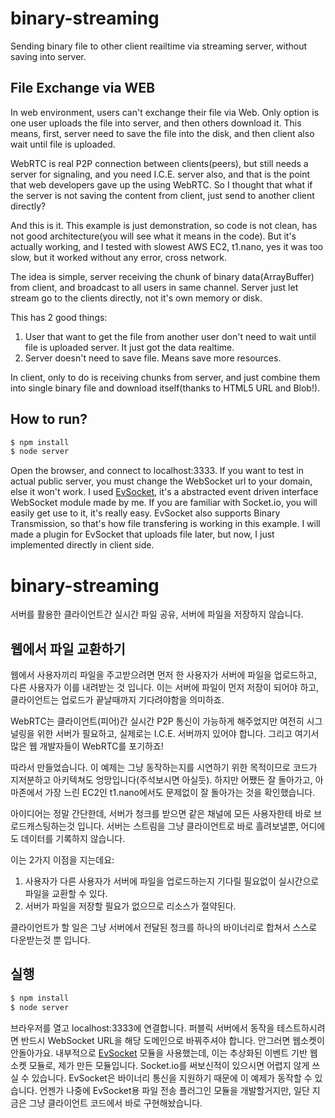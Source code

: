 # binary-streaming
Sending binary file to other client reailtime via streaming server, without saving into server.


## File Exchange via WEB
In web environment, users can't exchange their file via Web. Only option is one user uploads the file into server, and then others download it.
This means, first, server need to save the file into the disk, and then client also wait until file is uploaded.

WebRTC is real P2P connection between clients(peers), but still needs a server for signaling, and you need I.C.E. server also, and that is the point that web developers gave up the using WebRTC.
So I thought that what if the server is not saving the content from client, just send to another client directly?

And this is it. This example is just demonstration, so code is not clean, has not good architecture(you will see what it means in the code).
But it's actually working, and I tested with slowest AWS EC2, t1.nano, yes it was too slow, but it worked without any error, cross network.

The idea is simple, server receiving the chunk of binary data(ArrayBuffer) from client, and broadcast to all users in same channel.
Server just let stream go to the clients directly, not it's own memory or disk.

This has 2 good things:
1. User that want to get the file from another user don't need to wait until file is uploaded server. It just got the data realtime.
2. Server doesn't need to save file. Means save more resources.

In client, only to do is receiving chunks from server, and just combine them into single binary file and download itself(thanks to HTML5 URL and Blob!).


## How to run?
```bash
$ npm install
$ node server
```

Open the browser, and connect to localhost:3333.
If you want to test in actual public server, you must change the WebSocket url to your domain, else it won't work.
I used [EvSocket](https://www.npmjs.com/package/evsocket), it's a abstracted event driven interface WebSocket module made by me.
If you are familiar with Socket.io, you will easily get use to it, it's really easy.
EvSocket also supports Binary Transmission, so that's how file transfering is working in this example.
I will made a plugin for EvSocket that uploads file later, but now, I just implemented directly in client side.


# binary-streaming
서버를 활용한 클라이언트간 실시간 파일 공유, 서버에 파일을 저장하지 않습니다.

## 웹에서 파일 교환하기
웹에서 사용자끼리 파일을 주고받으려면 먼저 한 사용자가 서버에 파일을 업로드하고, 다른 사용자가 이를 내려받는 것 입니다.
이는 서버에 파일이 먼저 저장이 되어야 하고, 클라이언트는 업로드가 끝날때까지 기다려야함을 의미하죠.

WebRTC는 클라이언트(피어)간 실시간 P2P 통신이 가능하게 해주었지만 여전히 시그널링을 위한 서버가 필요하고, 실제로는 I.C.E. 서버까지 있어야 합니다. 그리고 여기서 많은 웹 개발자들이 WebRTC를 포기하죠!

따라서 만들었습니다. 이 예제는 그냥 동작하는지를 시연하기 위한 목적이므로 코드가 지저분하고 아키텍쳐도 엉망입니다(주석보시면 아실듯).
하지만 어쨌든 잘 돌아가고, 아마존에서 가장 느린 EC2인 t1.nano에서도 문제없이 잘 돌아가는 것을 확인했습니다.

아이디어는 정말 간단한데, 서버가 청크를 받으면 같은 채널에 모든 사용자한테 바로 브로드캐스팅하는것 입니다.
서버는 스트림을 그냥 클라이언트로 바로 흘려보낼뿐, 어디에도 데이터를 기록하지 않습니다.

이는 2가지 이점을 지는데요:
1. 사용자가 다른 사용자가 서버에 파일을 업로드하는지 기다릴 필요없이 실시간으로 파일을 교환할 수 있다.
2. 서버가 파일을 저장할 필요가 없으므로 리소스가 절약된다.

클라이언트가 할 일은 그냥 서버에서 전달된 청크를 하나의 바이너리로 합쳐서 스스로 다운받는것 뿐 입니다.


## 실행
```bash
$ npm install
$ node server
```

브라우저를 열고 localhost:3333에 연결합니다.
퍼블릭 서버에서 동작을 테스트하시려면 반드시 WebSocket URL을 해당 도메인으로 바꿔주셔야 합니다. 안그러면 웹소켓이 안돌아가요.
내부적으로 [EvSocket](https://www.npmjs.com/package/evsocket) 모듈을 사용했는데, 이는 추상화된 이벤트 기반 웹 소켓 모듈로, 제가 만든 모듈입니다.
Socket.io를 써보신적이 있으시면 어렵지 않게 쓰실 수 있습니다.
EvSocket은 바이너리 통신을 지원하기 때문에 이 예제가 동작할 수 있습니다.
언젠가 나중에 EvSocket용 파일 전송 플러그인 모듈을 개발할거지만, 일단 지금은 그냥 클라이언트 코드에서 바로 구현해놨습니다.